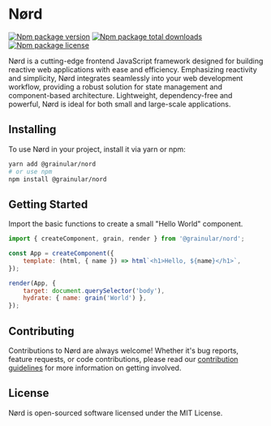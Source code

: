 <!-- @format -->

# Nørd

[![Npm package version](https://badgen.net/npm/v/@grainular/nord)](https://www.npmjs.com/package/@grainular/nord)
[![Npm package total downloads](https://badgen.net/npm/dt/@grainular/nord)](https://npmjs.com/package/@grainular/nord)
[![Npm package license](https://badgen.net/npm/license/@grainular/nord)](https://npmjs.com/package/@grainular/nord)

Nørd is a cutting-edge frontend JavaScript framework designed for building reactive web applications with ease and efficiency. Emphasizing reactivity and simplicity, Nørd integrates seamlessly into your web development workflow, providing a robust solution for state management and component-based architecture. Lightweight, dependency-free and powerful, Nørd is ideal for both small and large-scale applications.

## Installing

To use Nørd in your project, install it via yarn or npm:

```bash
yarn add @grainular/nord
# or use npm
npm install @grainular/nord
```

## Getting Started

Import the basic functions to create a small "Hello World" component.

```js
import { createComponent, grain, render } from '@grainular/nord';

const App = createComponent({
    template: (html, { name }) => html`<h1>Hello, ${name}</h1>`,
});

render(App, {
    target: document.querySelector('body'),
    hydrate: { name: grain('World') },
});
```

## Contributing

Contributions to Nørd are always welcome! Whether it's bug reports, feature requests, or code contributions, please read our [contribution guidelines](./contributing.md) for more information on getting involved.

## License

Nørd is open-sourced software licensed under the MIT License.
